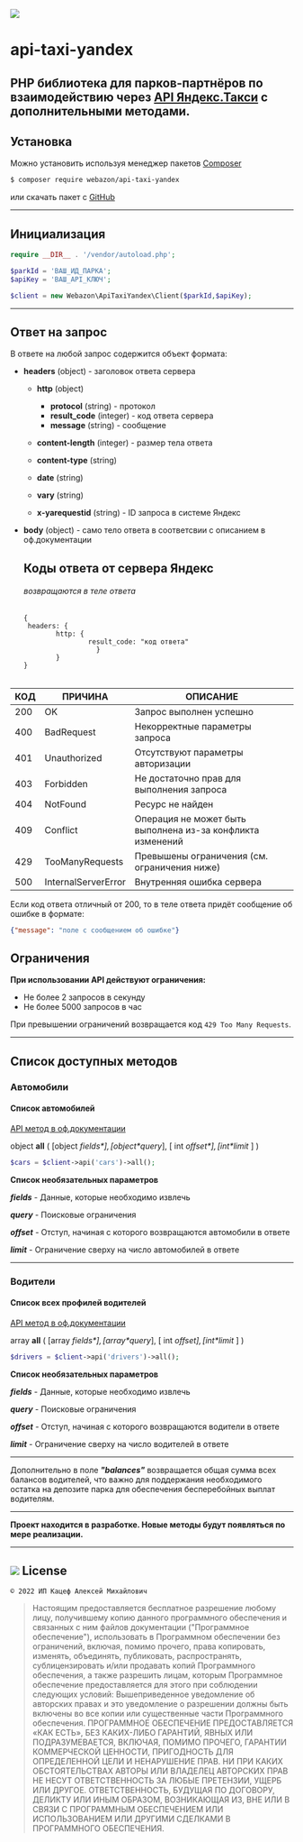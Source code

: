 ![](https://storage.yandexcloud.net/webazon/github/yandex_pro.webp)

# api-taxi-yandex

## PHP библиотека для парков-партнёров по взаимодействию через [API Яндекс.Такси](https://fleet.taxi.yandex.ru/api/docs/concepts/index.html) с дополнительными методами.

## Установка

Можно установить используя менеджер пакетов [Composer](https://getcomposer.org)

```bash
$ composer require webazon/api-taxi-yandex
```

или скачать пакет с [GitHub](https://github.com/katsef/api-taxi-yandex)

------

## Инициализация

```php
require __DIR__ . '/vendor/autoload.php';

$parkId = 'ВАШ_ИД_ПАРКА';
$apiKey = 'ВАШ_API_КЛЮЧ';

$client = new Webazon\ApiTaxiYandex\Client($parkId,$apiKey);
```

------

## Ответ на запрос

В ответе на любой запрос содержится объект формата:

- **headers** (object) - заголовок ответа сервера

  - **http** (object) 
    - **protocol** (string) - протокол
    - **result_code** (integer) - код ответа сервера
    - **message** (string) - сообщение
    
  - **content-length** (integer) - размер тела ответа
  
  - **content-type** (string)
  
  - **date** (string)
  
  - **vary** (string)
  
  - **x-yarequestid** (string) - ID запроса в системе Яндекс
  
- **body** (object) - само тело ответа в соответсвии с описанием в оф.документации

  
  
  ## Коды ответа от сервера Яндекс
  
  ###### возвращаются в теле ответа
  
  ```
  {
   headers: {
       	  http: {
                  result_code: "код ответа"
            	    }
   		  }
  }
  ```
  
  ###### 

| КОД  | ПРИЧИНА             | ОПИСАНИЕ                                                   |
| :--- | ------------------- | ---------------------------------------------------------- |
| 200  | OK                  | Запрос выполнен успешно                                    |
| 400  | BadRequest          | Некорректные параметры запроса                             |
| 401  | Unauthorized        | Отсутствуют параметры авторизации                          |
| 403  | Forbidden           | Не достаточно прав для выполнения запроса                  |
| 404  | NotFound            | Ресурс не найден                                           |
| 409  | Conflict            | Операция не может быть выполнена из-за конфликта изменений |
| 429  | TooManyRequests     | Превышены ограничения (см. ограничения ниже)               |
| 500  | InternalServerError | Внутренняя ошибка сервера                                  |

Если код ответа отличный от 200, то в теле ответа придёт сообщение об ошибке в формате:

```json
{"message": "поле с сообщением об ошибке"}
```

## Ограничения

**При использовании API действуют ограничения:**

* Не более 2 запросов в секунду
* Не более 5000 запросов в час

При превышении ограничений возвращается код `429 Too Many Requests`.

------



## Список доступных методов

### Автомобили

#### Список автомобилей
[API метод в оф.документации](https://fleet.taxi.yandex.ru/api/docs/reference/Cars/v1_parks_cars_list_post.html) 

object **all** ( [object *$fields*] ,[object *$query*], [ int *$offset* ], [ int *$limit* ] )

```php
$cars = $client->api('cars')->all();
```

**Список необязательных параметров**

***fields***         -  Данные, которые необходимо извлечь

***query***         - Поисковые ограничения

***offset***        - Отступ, начиная с которого возвращаются автомобили в ответе

***limit***          - Ограничение сверху на число автомобилей в ответе

------

### Водители

#### Список всех профилей водителей
[API метод в оф.документации](https://fleet.taxi.yandex.ru/api/docs/reference/DriverProfiles/v1_parks_driver-profiles_list_post.html) 

array **all** ( [array *$fields*] ,[array *$query*], [ int *$offset ], [ int *$limit* ] )

```php
$drivers = $client->api('drivers')->all();
```

**Список необязательных параметров**

***fields***        -  Данные, которые необходимо извлечь

***query***        - Поисковые ограничения

***offset***        - Отступ, начиная с которого возвращаются водители в ответе

***limit***          - Ограничение сверху на число водителей в ответе

------

Дополнительно в поле ***"balances"*** возвращается общая сумма всех балансов водителей, что важно для поддержания необходимого остатка на депозите парка для обеспечения бесперебойных выплат водителям.

------



**Проект находится в разработке. Новые методы будут появляться по мере реализации.**

------




## ![](https://storage.yandexcloud.net/webazon/github/massachusetts_institute_of_technology.png) License  

  ```русский
  © 2022 ИП Кацеф Алексей Михайлович
  ```

>  Настоящим предоставляется бесплатное разрешение любому лицу, получившему копию
  данного программного обеспечения и связанных с ним файлов документации ("Программное обеспечение"), использовать в Программном обеспечении без ограничений, включая, помимо прочего, права копировать, изменять, объединять, публиковать, распространять, сублицензировать и/или продавать копий Программного обеспечения, а также разрешить лицам, которым Программное обеспечение предоставляется для этого при соблюдении следующих условий:
>  Вышеприведенное уведомление об авторских правах и это уведомление о разрешении должны быть включены во все копии или существенные части Программного обеспечения.
>  ПРОГРАММНОЕ ОБЕСПЕЧЕНИЕ ПРЕДОСТАВЛЯЕТСЯ «КАК ЕСТЬ», БЕЗ КАКИХ-ЛИБО ГАРАНТИЙ, ЯВНЫХ ИЛИ ПОДРАЗУМЕВАЕТСЯ, ВКЛЮЧАЯ, ПОМИМО ПРОЧЕГО, ГАРАНТИИ КОММЕРЧЕСКОЙ ЦЕННОСТИ, ПРИГОДНОСТЬ ДЛЯ ОПРЕДЕЛЕННОЙ ЦЕЛИ И НЕНАРУШЕНИЕ ПРАВ. НИ ПРИ КАКИХ ОБСТОЯТЕЛЬСТВАХ АВТОРЫ ИЛИ ВЛАДЕЛЕЦ АВТОРСКИХ ПРАВ НЕ НЕСУТ ОТВЕТСТВЕННОСТЬ ЗА ЛЮБЫЕ ПРЕТЕНЗИИ, УЩЕРБ ИЛИ ДРУГОЕ. ОТВЕТСТВЕННОСТЬ, БУДУЩАЯ ПО ДОГОВОРУ, ДЕЛИКТУ ИЛИ ИНЫМ ОБРАЗОМ, ВОЗНИКАЮЩАЯ ИЗ, ВНЕ ИЛИ В СВЯЗИ С ПРОГРАММНЫМ ОБЕСПЕЧЕНИЕМ ИЛИ ИСПОЛЬЗОВАНИЕМ ИЛИ ДРУГИМИ СДЕЛКАМИ В ПРОГРАММНОГО ОБЕСПЕЧЕНИЯ.



  